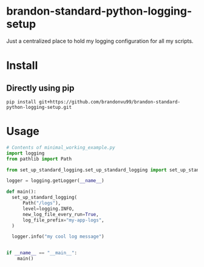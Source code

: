 # brandon-standard-python-logging-setup
Just a centralized place to hold my logging configuration for all my scripts.

# Install
## Directly using pip
```
pip install git+https://github.com/brandonvu99/brandon-standard-python-logging-setup.git
```

# Usage
```python
# Contents of minimal_working_example.py
import logging
from pathlib import Path

from set_up_standard_logging.set_up_standard_logging import set_up_standard_logging

logger = logging.getLogger(__name__)

def main():
  set_up_standard_logging(
      Path("/logs"),
      level=logging.INFO,
      new_log_file_every_run=True,
      log_file_prefix="my-app-logs",
  )

  logger.info("my cool log message")


if __name__ == "__main__":
    main()

```
